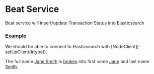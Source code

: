 # Beat Service

Beat service will insert/update Transaction Status into Elasticsearch

### [Example](- "Simple Insert and Retrieve")

We should be able to connect to Elasticsearch with [NodeClient](- setUpClient(#type)).

The full name [Jane Smith](- "#name") is [broken](- "#result = split(#name)") 
into first name [Jane](- "?=#result.firstName") and last name [Smith](- "?=#result.lastName").